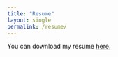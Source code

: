 ```yaml
---
title: "Resume"
layout: single
permalink: /resume/
---
```


You can download my resume [here.](jonstites_resume.pdf)